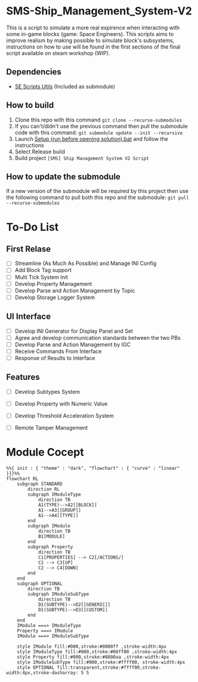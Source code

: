 # SMS-Ship_Management_System-V2

This is a script to simulate a more real expirence when interacting with some in-game blocks (game: Space Engineers).
This scripts aims to improve realism by making possible to simulate block's subsystems, instructions on how to use will be found in the first sections of the final script available on steam workshop (WIP).

## Dependencies

- [SE Scripts Utils](https://github.com/metiu19/SE-Scripts-Utils) (Included as submodule)

## How to build

1. Clone this repo with this command `git clone --recurse-submodules`
2. If you can't/didn't use the previous command then pull the submodule code with this command: `git submodule update --init --recursive`
4. Launch [Setup (run before opening solution).bat](Setup%20(run%20before%20opening%20solution).bat) and follow the instructions
5. Select Release build
6. Build project `[SMS] Ship Management System V2 Script`

## How to update the submodule

If a new version of the submodule will be required by this project then use the following command to pull both this repo and the submodule: `git pull --recurse-submodules`


# To-Do List

## First Relase
- [ ] Streamline (As Much As Possible) and Manage INI Config
- [ ] Add Block Tag support
- [ ] Multi Tick System Init
- [ ] Develop Property Management
- [ ] Develop Parse and Action Management by Topic
- [ ] Develop Storage Logger System

## UI Interface
- [ ] Develop INI Generator for Display Panel and Set
- [ ] Agree and develop communication standards between the two PBs
- [ ] Develop Parse and Action Management by IGC
- [ ] Receive Commands From Interface
- [ ] Response of Results to Interface

## Features
- [ ] Develop Subtypes System
- [ ] Develop Property with Numeric Value
- [ ] Develop Threshold Acceleration System
- [ ] Remote Tamper Management


# Module Cocept
```mermaid
%%{ init : { "theme" : "dark", "flowchart" : { "curve" : "linear" }}}%%
flowchart RL
    subgraph STANDARD
        direction RL
        subgraph IModuleType
            direction TB
            A1(TYPE)-->A2[[BLOCK]]
            A1-->A3[[GROUP]]
            A1-->A4[[TYPE]]
        end
        subgraph IModule
            direction TB
            B1[MODULE]
        end
        subgraph Property
            direction TB
            C1[PROPERTIES] --> C2[/ACTIONS/]
            C2 --> C3[UP]
            C2 --> C4[DOWN]
        end
    end
    subgraph OPTIONAL
        direction TB
        subgraph IModuleSubType
            direction TB
            D1(SUBTYPE)-->D2[[GENERIC]]
            D1(SUBTYPE)-->D3[[CUSTOM]]
        end
    end
    IModule ===> IModuleType
    Property ===> IModule
    IModule ===> IModuleSubType

    style IModule fill:#000,stroke:#0000ff ,stroke-width:4px
    style IModuleType fill:#000,stroke:#00ff00 ,stroke-width:4px
    style Property fill:#000,stroke:#8800aa ,stroke-width:4px
    style IModuleSubType fill:#000,stroke:#ffff00, stroke-width:4px
    style OPTIONAL fill:transparent,stroke:#ffff00,stroke-width:4px,stroke-dasharray: 5 5
```
